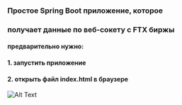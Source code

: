 ### Простое Spring Boot приложение, которое
### получает данные по веб-сокету с FTX биржы
#### предварительно нужно:
#### 1. запустить приложение
#### 2. открыть файл index.html в браузере

![Alt Text](ask_bid.gif)
